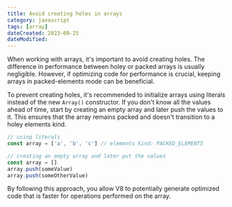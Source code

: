 ```yaml
---
title: Avoid creating holes in arrays
category: javascript
tags: [array]
dateCreated: 2023-09-25
dateModified:
---
```


When working with arrays, it's important to avoid creating holes. The difference in performance between holey or
packed arrays is usually negligible. However, if optimizing code for performance is crucial, keeping arrays in
packed-elements mode can be beneficial.

To prevent creating holes, it's recommended to initialize arrays using literals instead of the new `Array()`
constructor. If you don't know all the values ahead of time, start by creating an empty array and later push the values
to it. This ensures that the array remains packed and doesn't transition to a holey elements kind.

```javascript
// using literals
const array = ['a', 'b', 'c'] // elements kind: PACKED_ELEMENTS

// creating an empty array and later put the values
const array = []
array.push(someValue)
array.push(someOtherValue)
```

By following this approach, you allow V8 to potentially generate optimized code that is faster for operations performed
on the array.
